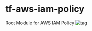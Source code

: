 # tf-aws-iam-policy
Root Module for AWS IAM Policy
![tag](https://img.shields.io/github/v/tag/VenkataSaiRahulSunkari/tf-aws-iam-policy?sort=semver)
